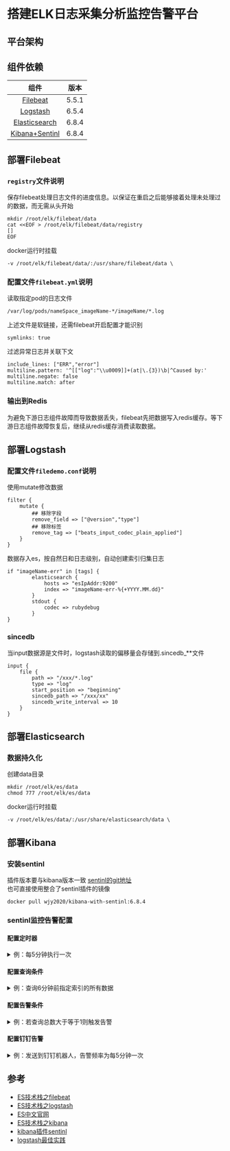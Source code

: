 # 搭建ELK日志采集分析监控告警平台
## 平台架构


## 组件依赖

|组件                              |版本                                |
|:------------------------------------:|------------------------------------|
|[Filebeat](#部署Filebeat)                               |5.5.1|
|[Logstash](#部署Logstash)                              |6.5.4|
|[Elasticsearch](#部署Elasticsearch)                              |6.8.4|
|[Kibana+Sentinl](#部署Kibana)                              |6.8.4|


## 部署Filebeat

### `registry`文件说明
保存filebeat处理日志文件的进度信息。以保证在重启之后能够接着处理未处理过的数据，而无需从头开始   
``` 
mkdir /root/elk/filebeat/data   
cat <<EOF > /root/elk/filebeat/data/registry   
[]   
EOF   
```
docker运行时挂载
```
-v /root/elk/filebeat/data/:/usr/share/filebeat/data \
```


### 配置文件`filebeat.yml`说明
读取指定pod的日志文件
```
/var/log/pods/nameSpace_imageName-*/imageName/*.log 
```

上述文件是软链接，还需filebeat开启配置才能识别
```
symlinks: true 
```

过滤异常日志并关联下文
```
include_lines: ["ERR","error"]
multiline.pattern: '^[["log":"\\u0009]]+(at|\.{3})\b|^Caused by:'
multiline.negate: false
multiline.match: after
```

### 输出到Redis
为避免下游日志组件故障而导致数据丢失，filebeat先把数据写入redis缓存。等下游日志组件故障恢复后，继续从redis缓存消费读取数据。

## 部署Logstash

### 配置文件`filedemo.conf`说明
使用mutate修改数据
```
filter {
    mutate {
	    ## 移除字段
        remove_field => ["@version","type"]
		## 移除标签
        remove_tag => ["beats_input_codec_plain_applied"]
    }
}
```
数据存入es，按自然日和日志级别，自动创建索引归集日志
```
if "imageName-err" in [tags] {
        elasticsearch {
        	hosts => "esIpAddr:9200"
          	index => "imageName-err-%{+YYYY.MM.dd}"
        }
        stdout {
		    codec => rubydebug
        }
}
```

### sincedb
当input数据源是文件时，logstash读取的偏移量会存储到.sincedb_**文件
```
input {
    file {
        path => "/xxx/*.log"
        type => "log"
        start_position => "beginning"
        sincedb_path => "/xxx/xx"        
        sincedb_write_interval => 10
    }
}
```

## 部署Elasticsearch

### 数据持久化
创建data目录
```
mkdir /root/elk/es/data
chmod 777 /root/elk/es/data
```
docker运行时挂载
```
-v /root/elk/es/data/:/usr/share/elasticsearch/data \
```

## 部署Kibana
### 安装sentinl
插件版本要与kibana版本一致 [sentinl的git地址](https://github.com/lmangani/sentinl)   
也可直接使用整合了sentinl插件的镜像
```
docker pull wjy2020/kibana-with-sentinl:6.8.4
```

### sentinl监控告警配置
#### 配置定时器
<details>
<summary>例：每5分钟执行一次</summary>
<pre><code>"trigger": {
    "schedule": {
      "later": "every 5 minutes"
    }
  },
</code></pre>
</details>

#### 配置查询条件
<details>
<summary>例：查询6分钟前指定索引的所有数据</summary>
<pre><code>"input": {
    "search": {
      "request": {
        "index": [
          "imageName-err*"
        ],
        "body": {
          "query": {
            "bool": {
              "filter": {
                "range": {
                  "@timestamp": {
                    "from": "now-6m"
                  }
                }
              }
            }
          }
        }
      }
    }
  },
</code></pre>
</details>

#### 配置告警条件
<details>
<summary>例：若查询总数大于等于1则触发告警</summary>
<pre><code>"condition": {
    "script": {
      "script": "payload.hits.total >= 1"
    }
  },
</code></pre>
</details>

#### 配置钉钉告警
<details>
<summary>例：发送到钉钉机器人，告警频率为每5分钟一次</summary>
<pre><code>"actions": {
    "Webhook_b32fa3de-0028-40b2-9880-a31a6c6bf188": {
      "name": "dingding-Webhook",
      "throttle_period": "5",
      "webhook": {
        "priority": "low",
        "stateless": false,
        "method": "POST",
        "host": "oapi.dingtalk.com",
        "port": "443",
        "path": "/robot/send?access_token=qwer",
        "body": "{\n    \"msgtype\":\"text\",\n    \"text\":{\n        \"content\":\"XX环境\n{{watcher.title}}有{{payload.hits.total}}条异常日志        \"\n    }\n}",
        "params": {
          "watcher": "{{watcher.title}}",
          "payload_count": "{{payload.hits.total}}"
        },
        "headers": {
          "Content-Type": "application/json"
        },
        "auth": "",
        "message": "",
        "use_https": true
      }
    }
  },
</code></pre>
</details>

## 参考
+ [ES技术栈之filebeat](https://www.elastic.co/cn/beats/filebeat) 
+ [ES技术栈之logstash](https://www.elastic.co/cn/logstash) 
+ [ES中文官网](https://www.elastic.co/cn/elasticsearch/) 
+ [ES技术栈之kibana](https://www.elastic.co/cn/kibana)  
+ [kibana插件sentinl](https://github.com/lmangani/sentinl) 
+ [logstash最佳实践](https://doc.yonyoucloud.com/doc/logstash-best-practice-cn/index.html)



